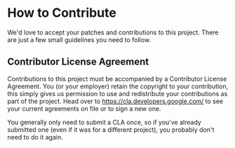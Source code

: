 # How to Contribute

We'd love to accept your patches and contributions to this project. There 
are
just a few small guidelines you need to follow.

## Contributor License Agreement

Contributions to this project must be accompanied by a Contributor License
Agreement. You (or your employer) retain the copyright to your 
contribution,
this simply gives us permission to use and redistribute your contributions 
as
part of the project. Head over to <https://cla.developers.google.com/> to 
see
your current agreements on file or to sign a new one.

You generally only need to submit a CLA once, so if you've already 
submitted one
(even if it was for a different project), you probably don't need to do it
again.
